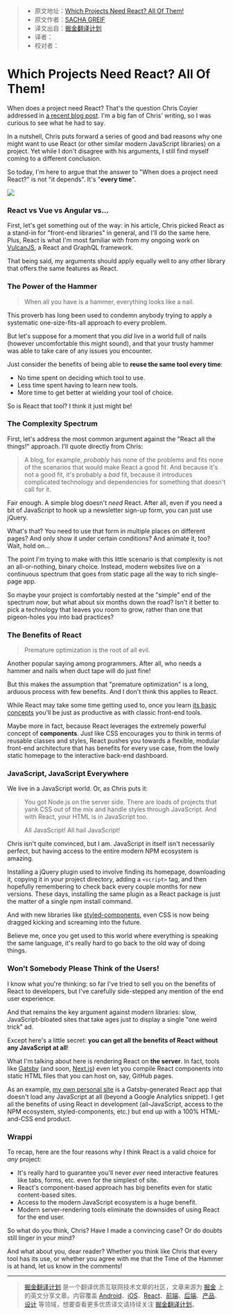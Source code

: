 > * 原文地址：[Which Projects Need React? All Of Them!](https://css-tricks.com/projects-need-react/)
> * 原文作者：[SACHA GREIF](https://css-tricks.com/author/sachagreif/)
> * 译文出自：[掘金翻译计划](https://github.com/xitu/gold-miner)
> * 译者：
> * 校对者：

# Which Projects Need React? All Of Them! #

When does a project need React? That's the question Chris Coyier addressed in [a recent blog post](https://css-tricks.com/project-need-react/). I'm a big fan of Chris' writing, so I was curious to see what he had to say. 

In a nutshell, Chris puts forward a series of good and bad reasons why one might want to use React (or other similar modern JavaScript libraries) on a project. Yet while I don't disagree with his arguments, I still find myself coming to a different conclusion. 

So today, I'm here to argue that the answer to "When does a project need React?" is not "it depends". It's "**every time**". 

![](https://cdn.css-tricks.com/wp-content/uploads/2017/04/tools.jpg)

### React vs Vue vs Angular vs… ###

First, let's get something out of the way: in his article, Chris picked React as a stand-in for "front-end libraries" in general, and I'll do the same here. Plus, React is what I'm most familiar with from my ongoing work on [VulcanJS](http://vulcanjs.org), a React and GraphQL framework. 

That being said, my arguments should apply equally well to any other library that offers the same features as React. 

### The Power of the Hammer ###

> When all you have is a hammer, everything looks like a nail.

This proverb has long been used to condemn anybody trying to apply a systematic one-size-fits-all approach to every problem. 

But let's suppose for a moment that you *did* live in a world full of nails (however uncomfortable this might sound), and that your trusty hammer was able to take care of any issues you encounter. 

Just consider the benefits of being able to **reuse the same tool every time**:

- No time spent on deciding which tool to use. 
- Less time spent having to learn new tools.
- More time to get better at wielding your tool of choice. 

So is React that tool? I think it just might be!

### The Complexity Spectrum ###

First, let's address the most common argument against the "React all the things!" approach. I'll quote directly from Chris:

> A blog, for example, *probably* has none of the problems and fits none of the scenarios that would make React a good fit. And because it's not a good fit, it's probably a *bad* fit, because it introduces complicated technology and dependencies for something that doesn't call for it.

Fair enough. A simple blog doesn't *need* React. After all, even if you need a bit of JavaScript to hook up a newsletter sign-up form, you can just use jQuery. 

What's that? You need to use that form in multiple places on different pages? And only show it under certain conditions? And animate it, too? Wait, hold on…

The point I'm trying to make with this little scenario is that complexity is not an all-or-nothing, binary choice. Instead, modern websites live on a continuous spectrum that goes from static page all the way to rich single-page app. 

So maybe your project is comfortably nested at the "simple" end of the spectrum *now*, but what about six months down the road? Isn't it better to pick a technology that leaves you room to grow, rather than one that pigeon-holes you into bad practices?

### The Benefits of React ###

> Premature optimization is the root of all evil.

Another popular saying among programmers. After all, who needs a hammer and nails when duct tape will do just fine!

But this makes the assumption that "premature optimization" is a long, arduous process with few benefits. And I don't think this applies to React. 

While React may take some time getting used to, once you learn [its basic concepts](https://medium.freecodecamp.com/the-5-things-you-need-to-know-to-understand-react-a1dbd5d114a3) you'll be just as productive as with classic front-end tools. 

Maybe more in fact, because React leverages the extremely powerful concept of **components**. Just like CSS encourages you to think in terms of reusable classes and styles, React pushes you towards a flexible, modular front-end architecture that has benefits for every use case, from the lowly static homepage to the interactive back-end dashboard. 

### JavaScript, JavaScript Everywhere ###

We live in a JavaScript world. Or, as Chris puts it:

> You got Node.js on the server side. There are loads of projects that yank CSS out of the mix and handle styles through JavaScript. And with React, your HTML is in JavaScript too.
> 
> All JavaScript! All hail JavaScript!

Chris isn't quite convinced, but I am. JavaScript in itself isn't necessarily perfect, but having access to the entire modern NPM ecosystem is amazing. 

Installing a jQuery plugin used to involve finding its homepage, downloading it, copying it in your project directory, adding a `<script>` tag, and then hopefully remembering to check back every couple months for new versions. These days, installing the same plugin as a React package is just the matter of a single npm install command. 

And with new libraries like [styled-components](https://medium.freecodecamp.com/a-5-minute-intro-to-styled-components-41f40eb7cd55), even CSS is now being dragged kicking and screaming into the future.  

Believe me, once you get used to this world where everything is speaking the same language, it's really hard to go back to the old way of doing things. 

### Won't Somebody Please Think of the Users! ###

I know what you're thinking: so far I've tried to sell you on the benefits of React to developers, but I've carefully side-stepped any mention of the end user experience. 

And that remains the key argument against modern libraries: slow, JavaScript-bloated sites that take ages just to display a single "one weird trick" ad. 

Except here's a little secret: **you can get all the benefits of React without any JavaScript at all**!

What I'm talking about here is rendering React on **the server**. In fact, tools like [Gatsby](https://github.com/gatsbyjs/gatsby) (and soon, [Next.js](https://github.com/zeit/next.js/)) even let you compile React components into static HTML files that you can host on, say, GitHub pages. 

As an example, [my own personal site](http://sachagreif.com/) is a Gatsby-generated React app that doesn't load any JavaScript at all (beyond a Google Analytics snippet). I get all the benefits of using React in development (all-JavaScript, access to the NPM ecosystem, styled-components, etc.) but end up with a 100% HTML-and-CSS end product. 

### Wrappi

To recap, here are the four reasons why I think React is a valid choice for *any* project:

- It's really hard to guarantee you'll never *ever* need interactive features like tabs, forms, etc. even for the simplest of site.
- React's component-based approach has big benefits even for static content-based sites.
- Access to the modern JavaScript ecosystem is a huge benefit. 
- Modern server-rendering tools eliminate the downsides of using React for the end user.

So what do you think, Chris? Have I made a convincing case? Or do doubts still linger in your mind?

And what about you, dear reader? Whether you think like Chris that every tool has its use, or whether you agree with me that the Time of the Hammer is at hand, let us know in the comments!

---

> [掘金翻译计划](https://github.com/xitu/gold-miner) 是一个翻译优质互联网技术文章的社区，文章来源为 [掘金](https://juejin.im) 上的英文分享文章。内容覆盖 [Android](https://github.com/xitu/gold-miner#android)、[iOS](https://github.com/xitu/gold-miner#ios)、[React](https://github.com/xitu/gold-miner#react)、[前端](https://github.com/xitu/gold-miner#前端)、[后端](https://github.com/xitu/gold-miner#后端)、[产品](https://github.com/xitu/gold-miner#产品)、[设计](https://github.com/xitu/gold-miner#设计) 等领域，想要查看更多优质译文请持续关注 [掘金翻译计划](https://github.com/xitu/gold-miner)。
